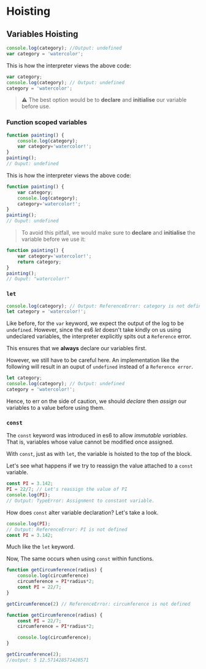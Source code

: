 # Hoisting

## Variables Hoisting

```javascript
console.log(category); //Output: undefined
var category = 'watercolor';
```

This is how the interpreter views the above code:
```javascript
var category;
console.log(category); // Output: undefined
category = 'watercolor';
```

>:warning: The best option would be to **declare** and **initialise** our variable before use.

### Function scoped variables

```javascript
function painting() {
	console.log(category);
	var category='watercolor!';
}
painting();
// Ouput: undefined
```
This is how the interpreter views the above code:
```javascript
function painting() {
	var category;
	console.log(category);
	category='watercolor!';
}
painting();
// Ouput: undefined
```

>To avoid this pitfall, we would make sure to **declare** and **initialise** the variable before we use it:

```javascript
function painting() {
	var category='watercolor!';
	return category;
}
painting();
// Ouput: "watercolor!"
```

### `let` 

```javascript
console.log(category); // Output: ReferenceError: category is not defined ... 
let category = 'watercolor!';
```
Like before, for the  `var`  keyword, we expect the output of the log to be  `undefined`. However, since the es6  _let_  doesn't take kindly on us using undeclared variables, the interpreter explicitly spits out a  `Reference`  error.

This ensures that we  **always**  declare our variables first.

However, we still have to be careful here. An implementation like the following will result in an ouput of `undefined` instead of a `Reference error`.

```javascript
let category;
console.log(category); // Output: undefined 
category = 'watercolor!';
```
Hence, to err on the side of caution, we should _declare_ then _assign_ our variables to a value before using them.


### `const` 

The  `const`  keyword was introduced in es6 to allow  _immutable variables_. That is, variables whose value cannot be modified once assigned.

With  `const`, just as with  `let`, the variable is hoisted to the top of the block.

Let's see what happens if we try to reassign the value attached to a `const` variable.

```javascript
const PI = 3.142;
PI = 22/7; // Let's reassign the value of PI  
console.log(PI); 
// Output: TypeError: Assignment to constant variable.
```

How does `const` alter variable declaration? Let's take a look.

```javascript
console.log(PI); 
// Output: ReferenceError: PI is not defined 
const PI = 3.142;
```
Much like the `let` keyword.

Now, The same occurs when using `const` within functions.

```javascript
function getCircumference(radius) {
	console.log(circumference)
	circumference = PI*radius*2;
	const PI = 22/7;
}

getCircumference(2) // ReferenceError: circumference is not defined
```

```javascript
function getCircumference(radius) {
	const PI = 22/7;
	circumference = PI*radius*2;

	console.log(circumference);
}

getCircumference(2);
//output: 5 12.571428571428571
```
<!--stackedit_data:
eyJoaXN0b3J5IjpbLTg2MDg0NTI0OSwxMjY4MjE3OTcsMTE1OD
kxMTUzOSwtOTM4MDU3NzIsLTY2NDA5MTk4MCwxMDk2NjYwNDks
LTE0ODczNjM0NywyODcwMjI4NzEsMTQ3NzE1OTAwNl19
-->